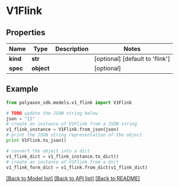 # V1Flink


## Properties
Name | Type | Description | Notes
------------ | ------------- | ------------- | -------------
**kind** | **str** |  | [optional] [default to 'flink']
**spec** | **object** |  | [optional] 

## Example

```python
from polyaxon_sdk.models.v1_flink import V1Flink

# TODO update the JSON string below
json = "{}"
# create an instance of V1Flink from a JSON string
v1_flink_instance = V1Flink.from_json(json)
# print the JSON string representation of the object
print V1Flink.to_json()

# convert the object into a dict
v1_flink_dict = v1_flink_instance.to_dict()
# create an instance of V1Flink from a dict
v1_flink_form_dict = v1_flink.from_dict(v1_flink_dict)
```
[[Back to Model list]](../README.md#documentation-for-models) [[Back to API list]](../README.md#documentation-for-api-endpoints) [[Back to README]](../README.md)


